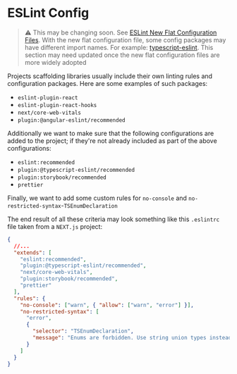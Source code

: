 # ESLint Config

> ⚠️ This may be changing soon. See [ESLint New Flat Configuration Files](https://eslint.org/docs/latest/use/configure/configuration-files-new). With the new flat configuration file, some config packages may have different import names. For example: [typescript-eslint](https://typescript-eslint.io/getting-started/typed-linting). This section may need updated once the new flat configuration files are more widely adopted

Projects scaffolding libraries usually include their own linting rules and configuration packages. Here are some examples of such packages:

- `eslint-plugin-react`
- `eslint-plugin-react-hooks`
- `next/core-web-vitals`
- `plugin:@angular-eslint/recommended`

Additionally we want to make sure that the following configurations are added to the project; if they're not already included as part of the above configurations:

- `eslint:recommended`
- `plugin:@typescript-eslint/recommended`
- `plugin:storybook/recommended`
- `prettier`

Finally, we want to add some custom rules for `no-console` and `no-restricted-syntax`-`TSEnumDeclaration`

The end result of all these criteria may look something like this `.eslintrc` file taken from a `NEXT.js` project:

```json
{
  //...
  "extends": [
    "eslint:recommended",
    "plugin:@typescript-eslint/recommended",
    "next/core-web-vitals",
    "plugin:storybook/recommended",
    "prettier"
  ],
  "rules": {
    "no-console": ["warn", { "allow": ["warn", "error"] }],
    "no-restricted-syntax": [
      "error",
      {
        "selector": "TSEnumDeclaration",
        "message": "Enums are forbidden. Use string union types instead. Example: type Suit = 'HEARTS' | 'DIAMONDS' | 'SPADES' | 'CLUBS';"
      }
    ]
  }
}
```
